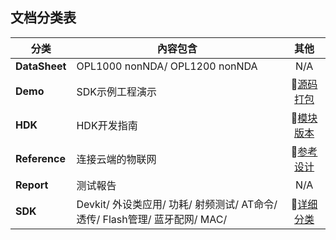 ## 文档分类表


|     分类     |   內容包含    |     其他    |
|--------------|--------------|:-----------:|
|  **DataSheet**  | OPL1000 nonNDA/ OPL1200 nonNDA  |   N/A   |
|  **Demo**       | SDK示例工程演示 |  :book:[源码打包](https://github.com/Opulinks-Tech/OPL1000A2-SDK/tree/master/Demo) |
|  **HDK**        | HDK开发指南     |  :book:[模块版本](https://github.com/Opulinks-Tech/OPL1000-HDK/tree/master/Module) |
|  **Reference**  | 连接云端的物联网 | :book:[参考设计](https://github.com/Opulinks-Tech/OpulinksTech-WIKI/wiki/reference_demo)|
|  **Report**     | 测试報告        |   N/A   |  
|  **SDK**        |Devkit/ 外设类应用/ 功耗/ 射频测试/ AT命令/ 透传/ Flash管理/ 蓝牙配网/ MAC/ | :book:[详细分类](https://github.com/Opulinks-Tech/OpulinksTech-WIKI/wiki/Documents)|

